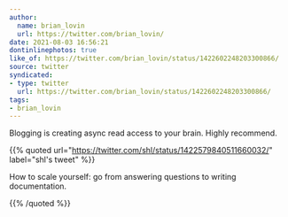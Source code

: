 ```yaml
---
author:
  name: brian_lovin
  url: https://twitter.com/brian_lovin/
date: 2021-08-03 16:56:21
dontinlinephotos: true
like_of: https://twitter.com/brian_lovin/status/1422602248203300866/
source: twitter
syndicated:
- type: twitter
  url: https://twitter.com/brian_lovin/status/1422602248203300866/
tags:
- brian_lovin
---
```


Blogging is creating async read access to your brain. Highly recommend. 

{{% quoted url="https://twitter.com/shl/status/1422579840511660032/" label="shl's tweet" %}}

How to scale yourself: go from answering questions to writing documentation.

{{% /quoted %}}